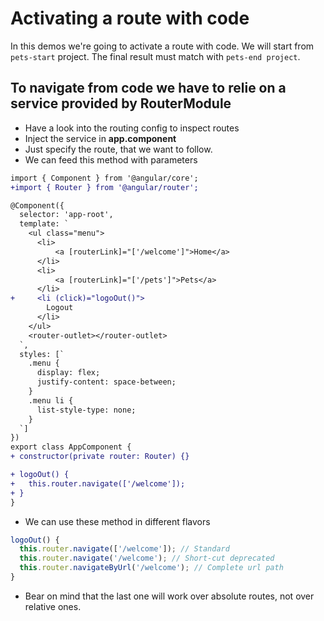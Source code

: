 # Activating a route with code

In this demos we're going to activate a route with code. We will start from `pets-start` project. The final result must match with `pets-end project`.

## To navigate from code we have to relie on a service provided by RouterModule

* Have a look into the routing config to inspect routes
* Inject the service in __app.component__
* Just specify the route, that we want to follow.
* We can feed this method with parameters

```diff app.component.ts
import { Component } from '@angular/core';
+import { Router } from '@angular/router';

@Component({
  selector: 'app-root',
  template: `
    <ul class="menu">
      <li>
          <a [routerLink]="['/welcome']">Home</a>
      </li>
      <li>
          <a [routerLink]="['/pets']">Pets</a>
      </li>
+     <li (click)="logoOut()">
        Logout
      </li>
    </ul>
    <router-outlet></router-outlet>
  `,
  styles: [`
    .menu {
      display: flex;
      justify-content: space-between;
    }
    .menu li {
      list-style-type: none;
    }
  `]
})
export class AppComponent {
+ constructor(private router: Router) {}

+ logoOut() {
+   this.router.navigate(['/welcome']);
+ }
}

```

*  We can use these method in different flavors

```typescript
logoOut() {
  this.router.navigate(['/welcome']); // Standard
  this.router.navigate('/welcome'); // Short-cut deprecated
  this.router.navigateByUrl('/welcome'); // Complete url path
}
```
* Bear on mind that the last one will work over absolute routes, not over relative ones. 
